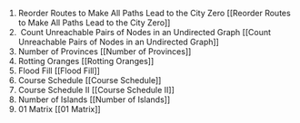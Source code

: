 
1. Reorder Routes to Make All Paths Lead to the City Zero [[Reorder Routes to Make All Paths Lead to the City Zero]]
2.  Count Unreachable Pairs of Nodes in an Undirected Graph [[Count Unreachable Pairs of Nodes in an Undirected Graph]] 
3. Number of Provinces [[Number of Provinces]]
4. Rotting Oranges [[Rotting Oranges]]
5. Flood Fill [[Flood Fill]]
6. Course Schedule [[Course Schedule]]
7. Course Schedule II [[Course Schedule II]]
8. Number of Islands [[Number of Islands]] 
9. 01 Matrix [[01 Matrix]] 